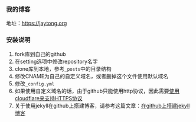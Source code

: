 ### 我的博客
地址：https://jaytong.org

### 安装说明
1. fork库到自己的github
2. 在setting选项中修改repository名字
3. clone库到本地，参考`_posts`中的目录结构
4. 修改CNAME为自己的自定义域名，或者删掉这个文件使用默认域名
5. 修改`_config.yml`
6. 如果使用自定义域名的话，由于github只能使用http协议，因此需要[使用cloudflare来支持HTTPS协议](https://www.cloudflare.com)
7. 关于使用jekyll在github上搭建博客，请参考这篇文章：[在github上搭建jekyll博客](http://liuyanwei.jumppo.com/2014/02/12/how-to-deploy-a-blog-on-github-by-jekyll.html)




